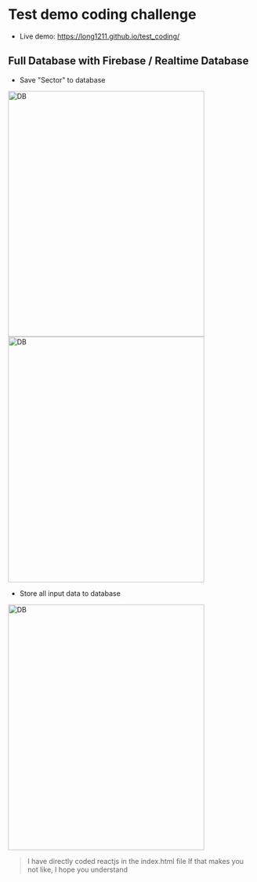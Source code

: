 # Test demo coding challenge
- Live demo: https://long1211.github.io/test_coding/

## Full Database with Firebase / Realtime Database
- Save "Sector" to database 
<img src="https://user-images.githubusercontent.com/50479323/207084668-26499742-5021-4d35-943b-b0b8bdce4229.png" alt="DB" style="height: 500px; width:400px"/>
<img src="https://user-images.githubusercontent.com/50479323/207088288-0fee5435-9c2b-4b3c-872c-60480c933275.png" alt="DB" style="height: 500px; width:400px"/>

- Store all input data to database
<img src="https://user-images.githubusercontent.com/50479323/207085221-e2303017-054d-4e70-9699-857d6acb5692.png" alt="DB" style="height: 500px; width:400px"/>

> I have directly coded reactjs in the index.html file
> If that makes you not like, I hope you understand 
